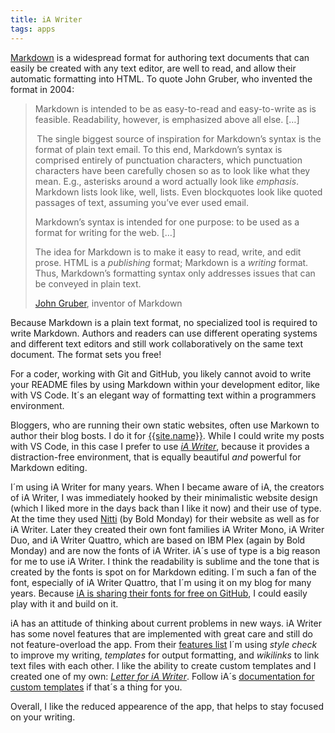 ```yaml
---
title: iA Writer
tags: apps
---
```

[Markdown](https://daringfireball.net/projects/markdown/syntax) is a widespread format for authoring text documents that can easily be created with any text editor, are well to read, and allow their automatic formatting into HTML. To quote John Gruber, who invented the format in 2004:

> Markdown is intended to be as easy-to-read and easy-to-write as is feasible. Readability, however, is emphasized above all else. 
> […]
> 
>  The single biggest source of inspiration for Markdown’s syntax is the format of plain text email. To this end, Markdown’s syntax is comprised entirely of punctuation characters, which punctuation characters have been carefully chosen so as to look like what they mean. E.g., asterisks around a word actually look like *emphasis*. Markdown lists look like, well, lists. Even blockquotes look like quoted passages of text, assuming you’ve ever used email.
>
> Markdown’s syntax is intended for one purpose: to be used as a format for writing for the web.
> […]
> 
> The idea for Markdown is to make it easy to read, write, and edit prose. HTML is a *publishing* format; Markdown is a *writing* format. Thus, Markdown’s formatting syntax only addresses issues that can be conveyed in plain text.
> <footer><a href="https://daringfireball.net ">John Gruber</a>, inventor of Markdown</footer>

Because Markdown is a plain text format, no specialized tool is required to write Markdown. Authors and readers can use different operating systems and different text editors and still work collaboratively on the same text document. The format sets you free! 

For a coder, working with Git and GitHub, you likely cannot avoid to write your README files by using Markdown within your development editor, like with VS Code. It´s an elegant way of formatting text within a programmers environment.

Bloggers, who are running their own static websites, often use Markown to author their blog bosts. I do it for [{{site.name}}](/). While I could write my posts with VS Code, in this case I prefer to use [<cite>iA Writer</cite>](https://ia.net/writer), because it provides a distraction-free environment, that is equally beautiful *and* powerful for Markdown editing.

I´m using iA Writer for many years. When I became aware of iA, the creators of iA Writer, I was immediately hooked by their minimalistic website design (which I liked more in the days back than I like it now) and their use of type. At the time they used [Nitti](https://www.boldmonday.com/typeface/nitti/) (by Bold Monday) for their website as well as for iA Writer. Later they created their own font families iA Writer Mono, iA Writer Duo, and iA Writer Quattro, which are based on IBM Plex (again by Bold Monday) and are now the fonts of iA Writer. iA´s use of type is a big reason for me to use iA Writer. I think the readability is sublime and the tone that is created by the fonts is spot on for Markdown editing. I´m such a fan of the font, especially of iA Writer Quattro, that I´m using it on my blog for many years.  Because [iA is sharing their fonts for free on GitHub](https://github.com/iaolo/iA-Fonts), I could easily play with it and build on it. 

iA has an attitude of thinking about current problems in new ways. iA Writer has some novel features  that are implemented with great care and still do not feature-overload the app. From their [features list](https://ia.net/writer) I´m using *style check* to improve my writing, *templates* for output formatting, and *wikilinks* to link text files with each other. I like the ability to create custom templates and I created one of my own: [<cite>Letter for iA Writer</cite>](/tools/ia-letter/). Follow iA´s [documentation for custom templates](https://ia.net/writer/support/preview/custom-templates) if that´s a thing for you.

Overall, I like the reduced appearence of the app, that helps to stay focused on your writing.




